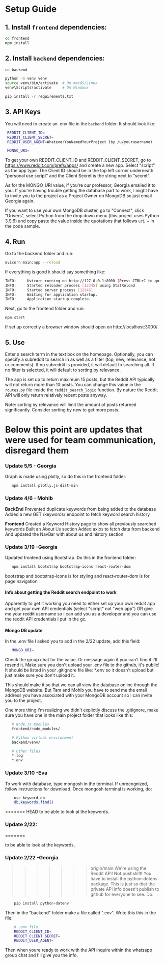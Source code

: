 # Setup Guide

## 1. Install `frontend` dependencies:
   ```bash
   cd frontend
   npm install
   ```
   
## 2. Install `backend` dependencies:
   ```bash
   cd backend

   python -m venv venv
   source venv/bin/activate  # On macOS/Linux
   venv\Scripts\activate     # On Windows

   pip install -r requirements.txt
   ```
## 3. API Keys
You will need to create an .env file in the `backend` folder. It should look like:

   ```bash
    REDDIT_CLIENT_ID=
    REDDIT_CLIENT_SECRET=
    REDDIT_USER_AGENT=WhateverYouNamedYourProject (by /u/yourusername)

    MONGO_URI=
   ```
To get your own REDDIT_CLIENT_ID and REDDIT_CLIENT_SECRET, go to https://www.reddit.com/prefs/apps/ and create a new app. Select "script" as the app type. The Client ID should be in the top left corner underneath "personal use script" and the Client Secret is the string next to "secret". 

As for the MONGO_URI value, if you're our professor, Georgia emailed it to you. If you're having trouble getting the database part to work, I might have to invite you to the project as a Project Owner on MongoDB so just email Georgia again. 

If you want to use your own MongoDB cluster, go to "Connect", click "Drivers", select Python from the drop down menu (this project uses Python 3.9.6) and copy paste the value inside the quotations that follows `uri =` in the code sample. 


## 4. Run
Go to the backend folder and run:
   ```bash
   uvicorn main:app --reload
   ```
If everything is good it should say something like:
   ```bash
   INFO:     Uvicorn running on http://127.0.0.1:8000 (Press CTRL+C to quit)
   INFO:     Started reloader process [12345] using StatReload
   INFO:     Started server process [12346]
   INFO:     Waiting for application startup.
   INFO:     Application startup complete.
   ```
Next, go to the frontend folder and run:
   ```bash
   npm start
   ```
If set up correctly a browser window should open on http://localhost:3000/

## 5. Use
Enter a search term in the text box on the homepage. Optionally, you can specify a subreddit to search in as well as a filter (top, new, relevance, hot or comments). If no subreddit is provided, it will default to searching all. If no filter is selected, it will default to sorting by relevance. 

The app is set up to return maximum 15 posts, but the Reddit API typically will not return more than 10 posts. You can change this value in the `routes.py` file inside the `reddit_search_logic` function. By nature the Reddit API will only return relatively recent posts anyway. 

Note: sorting by relevance will limit the amount of posts returned significantly. Consider sorting by new to get more posts. 


# Below this point are updates that were used for team communication, disregard them

### Update 5/5 - Georgia
Graph is made using plotly, so do this in the frontend folder:
```bash
   npm install plotly.js-dist-min
```

### Update 4/6 - Mohib

**BackEnd**
Prevented duplicate keywords from being added to the database
Added a new GET /keywords/ endpoint to fetch keyword search history

**Frontend**
Created a Keyword History page to show all previously searched keywords
Built an About Us section
Added axios to fetch data from backend
And updated the NavBar with about us and history section


### Update 3/19 -Georgia
Updated frontend using Bootstrap. Do this in the frontend folder:

```bash
   npm install bootstrap bootstrap-icons react-router-dom
```
bootstrap and bootstrap-icons is for styling and react-router-dom is for page navigation

#### Info about getting the Reddit search endpoint to work
Apparently to get it working you need to either set up your own reddit app and get your own API credentials (select "script" not "web app") OR give me your reddit username so I can add you as a developer and you can use the reddit API credentials I put in the gc. 

#### Mongo DB update
In the .env file I asked you to add in the 2/22 update, add this field:

```bash
   MONGO_URI=
```
Check the group chat for the value. Or message again if you can't find it I'll resend it. Make sure you don't upload your .env file to the github, it's public! It should be listed in your .gitignore file like: *.env so it doesn't upload but just make sure you don't upload it. 

This should make it so that we can all view the database online through the MongoDB website. But Tam and Mohib you have to send me the email address you have associated with your MongoDB account so I can invite you to the project. 

One more thing I'm realizing we didn't explictly discuss the .gitignore, make sure you have one in the main project folder that looks like this:

```bash
   # Node.js modules
   frontend/node_modules/

   # Python virtual environment
   backend/venv/

   # Other files
   *.log
   *.env
```

### Update 3/10 -Eva
To work with database, type mongosh in the terminal. If unrecognized, follow instructions for download. Once mongosh terminal is working, do:

```bash
    use keyword_db
    db.keywords.find()
```
<<<<<<< HEAD
to be able to look at the keywords.

### Update 2/22:
=======

to be able to look at the keywords.


### Update 2/22 -Georgia
>>>>>>> origin/main
We're using the Reddit API! Not pushshift! You have to install the python-dotenv package. This is just so that the private API info doesn't publish to github for everyone to see. Do:
```bash
    pip install python-dotenv
```
Then in the "backend" folder make a file called ".env". Write this this in the file:
```bash
    # .env file
    REDDIT_CLIENT_ID=
    REDDIT_CLIENT_SECRET=
    REDDIT_USER_AGENT=
```
Then when youre ready to work with the API inquire within the whatsapp group chat and I'll give you the info. 